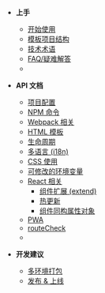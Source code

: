 - **上手**
  - [开始使用](/?id=安装命令行工具)
  - [模板项目结构](/boilerplate)
  - [技术术语](/glossary)
  - [FAQ/疑难解答](/faq)
  - 　

- **API 文档**
  - [项目配置](/config)
  - [NPM 命令](/task)
  - [Webpack 相关](/webpack)
  - [HTML 模板](/template)
  - [生命周期](/life-cycle)
  - [多语言 (i18n)](/i18n)
  - [CSS 使用](/css)
  - [可修改的环境变量](/env)
  - [React 相关](/react)
    - [组件扩展 (extend)](/react-extend)
    - [热更新](/react-hmr)
    - [组件同构属性对象](/react-render-props)
  - [PWA](/pwa)
  - [routeCheck](/route-check)
  - 　

- **开发建议**
  - [多环境打包](/bundles)
  - [发布 & 上线](/deploy)

